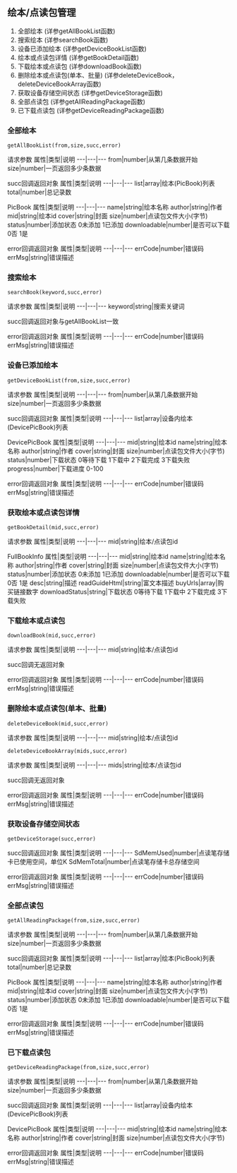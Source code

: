 ## 绘本/点读包管理
  1. 全部绘本	(详参getAllBookList函数)
  2. 搜索绘本	(详参searchBook函数)
  3. 设备已添加绘本	(详参getDeviceBookList函数)
  4. 绘本或点读包详情	(详参getBookDetail函数)
  5. 下载绘本或点读包	(详参downloadBook函数)
  6. 删除绘本或点读包(单本、批量)	(详参deleteDeviceBook，deleteDeviceBookArray函数)
  7. 获取设备存储空间状态	 (详参getDeviceStorage函数)
  8. 全部点读包	(详参getAllReadingPackage函数)
  9. 已下载点读包	(详参getDeviceReadingPackage函数)


### 全部绘本
```
getAllBookList(from,size,succ,error)
```
请求参数
属性|类型|说明
---|---|---
from|number|从第几条数据开始
size|number|一页返回多少条数据

succ回调返回对象
属性|类型|说明
---|---|---
list|array|绘本(PicBook)列表
total|number|总记录数

PicBook
属性|类型|说明
---|---|---
name|string|绘本名称
author|string|作者
mid|string|绘本id
cover|string|封面
size|number|点读包文件大小(字节)
status|number|添加状态 0未添加 1已添加
downloadable|number|是否可以下载 0否 1是

error回调返回对象
属性|类型|说明
---|---|---
errCode|number|错误码
errMsg|string|错误描述

### 搜索绘本
```
searchBook(keyword,succ,error)
```

请求参数
属性|类型|说明
---|---|---
keyword|string|搜索关键词

succ回调返回对象与getAllBookList一致

error回调返回对象
属性|类型|说明
---|---|---
errCode|number|错误码
errMsg|string|错误描述

### 设备已添加绘本
```
getDeviceBookList(from,size,succ,error)
```
请求参数
属性|类型|说明
---|---|---
from|number|从第几条数据开始
size|number|一页返回多少条数据

succ回调返回对象
属性|类型|说明
---|---|---
list|array|设备内绘本(DevicePicBook)列表

DevicePicBook
属性|类型|说明
---|---|---
mid|string|绘本id
name|string|绘本名称
author|string|作者
cover|string|封面
size|number|点读包文件大小(字节)
status|number|下载状态 0等待下载 1下载中 2下载完成 3下载失败
progress|number|下载进度 0-100

error回调返回对象
属性|类型|说明
---|---|---
errCode|number|错误码
errMsg|string|错误描述

### 获取绘本或点读包详情
```
getBookDetail(mid,succ,error)
```

请求参数
属性|类型|说明
---|---|---
mid|string|绘本/点读包id

FullBookInfo
属性|类型|说明
---|---|---
mid|string|绘本id
name|string|绘本名称
author|string|作者
cover|string|封面
size|number|点读包文件大小(字节)
status|number|添加状态 0未添加 1已添加
downloadable|number|是否可以下载 0否 1是
desc|string|描述
readGuideHtml|string|富文本描述
buyUrls|array|购买链接数字
downloadStatus|string|下载状态 0等待下载 1下载中 2下载完成 3下载失败

### 下载绘本或点读包
```
downloadBook(mid,succ,error)
```

请求参数
属性|类型|说明
---|---|---
mid|string|绘本/点读包id

succ回调无返回对象

error回调返回对象
属性|类型|说明
---|---|---
errCode|number|错误码
errMsg|string|错误描述

### 删除绘本或点读包(单本、批量)
```
deleteDeviceBook(mid,succ,error) 
```
请求参数
属性|类型|说明
---|---|---
mid|string|绘本/点读包id

```
deleteDeviceBookArray(mids,succ,error)
```

请求参数
属性|类型|说明
---|---|---
mids|string|绘本/点读包id

succ回调无返回对象

error回调返回对象
属性|类型|说明
---|---|---
errCode|number|错误码
errMsg|string|错误描述

### 获取设备存储空间状态
```
getDeviceStorage(succ,error)
```

succ回调返回对象
属性|类型|说明
---|---|---
SdMemUsed|number|点读笔存储卡已使用空间，单位K
SdMemTotal|number|点读笔存储卡总存储空间

error回调返回对象
属性|类型|说明
---|---|---
errCode|number|错误码
errMsg|string|错误描述

### 全部点读包
```
getAllReadingPackage(from,size,succ,error)
```

请求参数
属性|类型|说明
---|---|---
from|number|从第几条数据开始
size|number|一页返回多少条数据

succ回调返回对象
属性|类型|说明
---|---|---
list|array|绘本(PicBook)列表
total|number|总记录数

PicBook
属性|类型|说明
---|---|---
name|string|绘本名称
author|string|作者
mid|string|绘本id
cover|string|封面
size|number|点读包文件大小(字节)
status|number|添加状态 0未添加 1已添加
downloadable|number|是否可以下载 0否 1是

error回调返回对象
属性|类型|说明
---|---|---
errCode|number|错误码
errMsg|string|错误描述

### 已下载点读包

```
getDeviceReadingPackage(from,size,succ,error)
```
请求参数
属性|类型|说明
---|---|---
from|number|从第几条数据开始
size|number|一页返回多少条数据

succ回调返回对象
属性|类型|说明
---|---|---
list|array|设备内绘本(DevicePicBook)列表

DevicePicBook
属性|类型|说明
---|---|---
mid|string|绘本id
name|string|绘本名称
author|string|作者
cover|string|封面
size|number|点读包文件大小(字节)

error回调返回对象
属性|类型|说明
---|---|---
errCode|number|错误码
errMsg|string|错误描述

